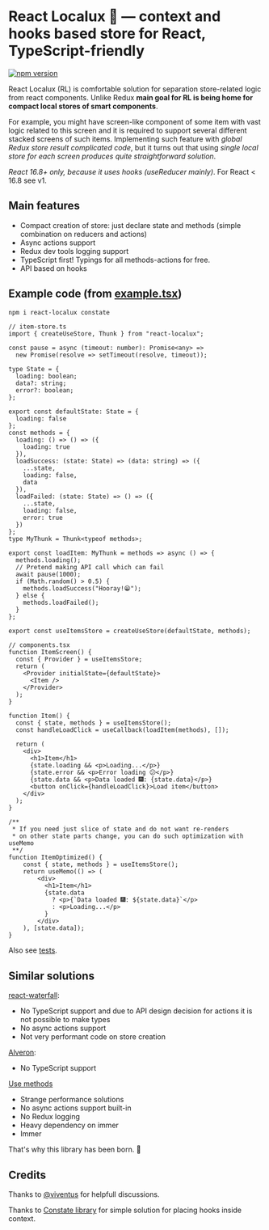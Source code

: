 # React Localux 🐬 — context and hooks based store for React, TypeScript-friendly

[![npm version](https://badge.fury.io/js/react-localux.svg)](https://www.npmjs.com/package/react-localux)

React Localux (RL) is comfortable solution for separation store-related logic from react components. Unlike Redux **main goal for RL is being home for compact local stores of smart components**.

For example, you might have screen-like component of some item with vast logic related to this screen and it is required to support several different stacked screens of such items. Implementing such feature with _global Redux store result complicated code_, but it turns out that using _single local store for each screen produces quite straightforward solution_.

_React 16.8+ only, because it uses hooks (useReducer mainly)_. For React < 16.8 see v1.

## Main features

- Compact creation of store: just declare state and methods (simple combination on reducers and actions)
- Async actions support
- Redux dev tools logging support
- TypeScript first! Typings for all methods-actions for free.
- API based on hooks

## Example code (from [example.tsx](example/example.tsx))

```bash
npm i react-localux constate
```

```tsx
// item-store.ts
import { createUseStore, Thunk } from "react-localux";

const pause = async (timeout: number): Promise<any> =>
  new Promise(resolve => setTimeout(resolve, timeout));

type State = {
  loading: boolean;
  data?: string;
  error?: boolean;
};

export const defaultState: State = {
  loading: false
};
const methods = {
  loading: () => () => ({
    loading: true
  }),
  loadSuccess: (state: State) => (data: string) => ({
    ...state,
    loading: false,
    data
  }),
  loadFailed: (state: State) => () => ({
    ...state,
    loading: false,
    error: true
  })
};
type MyThunk = Thunk<typeof methods>;

export const loadItem: MyThunk = methods => async () => {
  methods.loading();
  // Pretend making API call which can fail
  await pause(1000);
  if (Math.random() > 0.5) {
    methods.loadSuccess("Hooray!😁");
  } else {
    methods.loadFailed();
  }
};

export const useItemsStore = createUseStore(defaultState, methods);

// components.tsx
function ItemScreen() {
  const { Provider } = useItemsStore;
  return (
    <Provider initialState={defaultState}>
      <Item />
    </Provider>
  );
}

function Item() {
  const { state, methods } = useItemsStore();
  const handleLoadClick = useCallback(loadItem(methods), []);

  return (
    <div>
      <h1>Item</h1>
      {state.loading && <p>Loading...</p>}
      {state.error && <p>Error loading 😕</p>}
      {state.data && <p>Data loaded 🎆: {state.data}</p>}
      <button onClick={handleLoadClick}>Load item</button>
    </div>
  );
}

/**
 * If you need just slice of state and do not want re-renders
 * on other state parts change, you can do such optimization with useMemo
 **/
function ItemOptimized() {
    const { state, methods } = useItemsStore();
    return useMemo(() => (
        <div>
          <h1>Item</h1>
          {state.data
            ? <p>{`Data loaded 🎆: ${state.data}`</p>
            : <p>Loading...</p>
          }
        </div>
    ), [state.data]);
}

```

Also see [tests](__tests__/create-store.spec.tsx).

## Similar solutions

[react-waterfall](https://github.com/didierfranc/react-waterfall):

- No TypeScript support and due to API design decision for actions it is not possible to make types
- No async actions support
- Not very performant code on store creation

[Alveron](https://github.com/rofrischmann/alveron):

- No TypeScript support

[Use methods](https://github.com/pelotom/use-methods)

- Strange performance solutions
- No async actions support built-in
- No Redux logging
- Heavy dependency on immer
- Immer

That's why this library has been born. 👭

## Credits

Thanks to [@viventus](https://github.com/viventus) for helpfull discussions.

Thanks to [Constate library](https://github.com/diegohaz/constate) for simple solution for placing hooks inside context.

